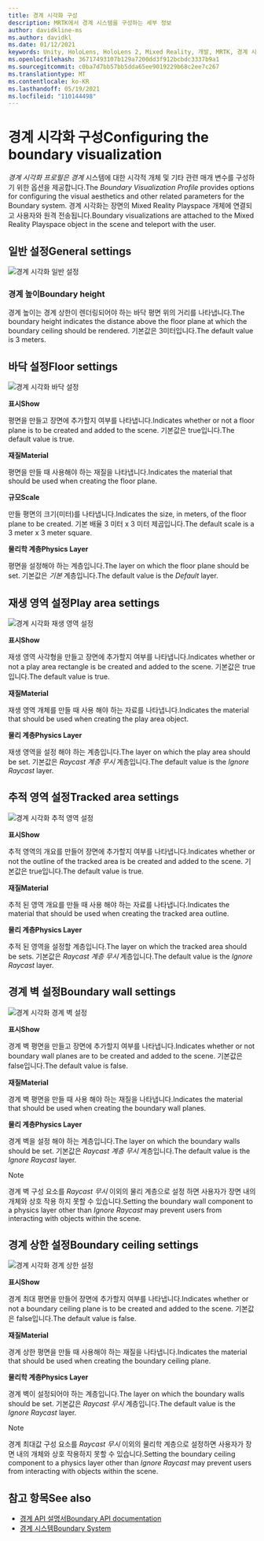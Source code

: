 ```yaml
---
title: 경계 시각화 구성
description: MRTK에서 경계 시스템을 구성하는 세부 정보
author: davidkline-ms
ms.author: davidkl
ms.date: 01/12/2021
keywords: Unity, HoloLens, HoloLens 2, Mixed Reality, 개발, MRTK, 경계 시스템,
ms.openlocfilehash: 36717493107b129a7200dd3f912bcbdc3337b9a1
ms.sourcegitcommit: c0ba7d7bb57bb5dda65ee9019229b68c2ee7c267
ms.translationtype: MT
ms.contentlocale: ko-KR
ms.lasthandoff: 05/19/2021
ms.locfileid: "110144498"
---
```

# <a name="configuring-the-boundary-visualization"></a><span data-ttu-id="dbf6c-104">경계 시각화 구성</span><span class="sxs-lookup"><span data-stu-id="dbf6c-104">Configuring the boundary visualization</span></span>

<span data-ttu-id="dbf6c-105">*경계 시각화 프로필은 경계* 시스템에 대한 시각적 개체 및 기타 관련 매개 변수를 구성하기 위한 옵션을 제공합니다.</span><span class="sxs-lookup"><span data-stu-id="dbf6c-105">The *Boundary Visualization Profile* provides options for configuring the visual aesthetics and other related parameters for the Boundary system.</span></span> <span data-ttu-id="dbf6c-106">경계 시각화는 장면의 Mixed Reality Playspace 개체에 연결되고 사용자와 원격 전송됩니다.</span><span class="sxs-lookup"><span data-stu-id="dbf6c-106">Boundary visualizations are attached to the Mixed Reality Playspace object in the scene and teleport with the user.</span></span>

## <a name="general-settings"></a><span data-ttu-id="dbf6c-107">일반 설정</span><span class="sxs-lookup"><span data-stu-id="dbf6c-107">General settings</span></span>

![경계 시각화 일반 설정](../images/boundary/BoundaryVisualizationGeneralSettings.png)

### <a name="boundary-height"></a><span data-ttu-id="dbf6c-109">경계 높이</span><span class="sxs-lookup"><span data-stu-id="dbf6c-109">Boundary height</span></span>

<span data-ttu-id="dbf6c-110">경계 높이는 경계 상한이 렌더링되어야 하는 바닥 평면 위의 거리를 나타냅니다.</span><span class="sxs-lookup"><span data-stu-id="dbf6c-110">The boundary height indicates the distance above the floor plane at which the boundary ceiling should be rendered.</span></span> <span data-ttu-id="dbf6c-111">기본값은 3미터입니다.</span><span class="sxs-lookup"><span data-stu-id="dbf6c-111">The default value is 3 meters.</span></span>

## <a name="floor-settings"></a><span data-ttu-id="dbf6c-112">바닥 설정</span><span class="sxs-lookup"><span data-stu-id="dbf6c-112">Floor settings</span></span>

![경계 시각화 바닥 설정](../images/boundary/BoundaryVisualizationFloorSettings.png)

<span data-ttu-id="dbf6c-114">**표시**</span><span class="sxs-lookup"><span data-stu-id="dbf6c-114">**Show**</span></span>

<span data-ttu-id="dbf6c-115">평면을 만들고 장면에 추가할지 여부를 나타냅니다.</span><span class="sxs-lookup"><span data-stu-id="dbf6c-115">Indicates whether or not a floor plane is to be created and added to the scene.</span></span> <span data-ttu-id="dbf6c-116">기본값은 true입니다.</span><span class="sxs-lookup"><span data-stu-id="dbf6c-116">The default value is true.</span></span>

<span data-ttu-id="dbf6c-117">**재질**</span><span class="sxs-lookup"><span data-stu-id="dbf6c-117">**Material**</span></span>

<span data-ttu-id="dbf6c-118">평면을 만들 때 사용해야 하는 재질을 나타냅니다.</span><span class="sxs-lookup"><span data-stu-id="dbf6c-118">Indicates the material that should be used when creating the floor plane.</span></span>

<span data-ttu-id="dbf6c-119">**규모**</span><span class="sxs-lookup"><span data-stu-id="dbf6c-119">**Scale**</span></span>

<span data-ttu-id="dbf6c-120">만들 평면의 크기(미터)를 나타냅니다.</span><span class="sxs-lookup"><span data-stu-id="dbf6c-120">Indicates the size, in meters, of the floor plane to be created.</span></span> <span data-ttu-id="dbf6c-121">기본 배율 3 미터 x 3 미터 제곱입니다.</span><span class="sxs-lookup"><span data-stu-id="dbf6c-121">The default scale is a 3 meter x 3 meter square.</span></span>

<span data-ttu-id="dbf6c-122">**물리학 계층**</span><span class="sxs-lookup"><span data-stu-id="dbf6c-122">**Physics Layer**</span></span>

<span data-ttu-id="dbf6c-123">평면을 설정해야 하는 계층입니다.</span><span class="sxs-lookup"><span data-stu-id="dbf6c-123">The layer on which the floor plane should be set.</span></span> <span data-ttu-id="dbf6c-124">기본값은 *기본* 계층입니다.</span><span class="sxs-lookup"><span data-stu-id="dbf6c-124">The default value is the *Default* layer.</span></span>

## <a name="play-area-settings"></a><span data-ttu-id="dbf6c-125">재생 영역 설정</span><span class="sxs-lookup"><span data-stu-id="dbf6c-125">Play area settings</span></span>

![경계 시각화 재생 영역 설정](../images/boundary/BoundaryVisualizationPlayAreaSettings.png)

<span data-ttu-id="dbf6c-127">**표시**</span><span class="sxs-lookup"><span data-stu-id="dbf6c-127">**Show**</span></span>

<span data-ttu-id="dbf6c-128">재생 영역 사각형을 만들고 장면에 추가할지 여부를 나타냅니다.</span><span class="sxs-lookup"><span data-stu-id="dbf6c-128">Indicates whether or not a play area rectangle is be created and added to the scene.</span></span> <span data-ttu-id="dbf6c-129">기본값은 true입니다.</span><span class="sxs-lookup"><span data-stu-id="dbf6c-129">The default value is true.</span></span>

<span data-ttu-id="dbf6c-130">**재질**</span><span class="sxs-lookup"><span data-stu-id="dbf6c-130">**Material**</span></span>

<span data-ttu-id="dbf6c-131">재생 영역 개체를 만들 때 사용 해야 하는 자료를 나타냅니다.</span><span class="sxs-lookup"><span data-stu-id="dbf6c-131">Indicates the material that should be used when creating the play area object.</span></span>

<span data-ttu-id="dbf6c-132">**물리 계층**</span><span class="sxs-lookup"><span data-stu-id="dbf6c-132">**Physics Layer**</span></span>

<span data-ttu-id="dbf6c-133">재생 영역을 설정 해야 하는 계층입니다.</span><span class="sxs-lookup"><span data-stu-id="dbf6c-133">The layer on which the play area should be set.</span></span> <span data-ttu-id="dbf6c-134">기본값은 *Raycast 계층 무시* 계층입니다.</span><span class="sxs-lookup"><span data-stu-id="dbf6c-134">The default value is the *Ignore Raycast* layer.</span></span>

## <a name="tracked-area-settings"></a><span data-ttu-id="dbf6c-135">추적 영역 설정</span><span class="sxs-lookup"><span data-stu-id="dbf6c-135">Tracked area settings</span></span>

![경계 시각화 추적 영역 설정](../images/boundary/BoundaryVisualizationTrackedAreaSettings.png)

<span data-ttu-id="dbf6c-137">**표시**</span><span class="sxs-lookup"><span data-stu-id="dbf6c-137">**Show**</span></span>

<span data-ttu-id="dbf6c-138">추적 영역의 개요를 만들어 장면에 추가할지 여부를 나타냅니다.</span><span class="sxs-lookup"><span data-stu-id="dbf6c-138">Indicates whether or not the outline of the tracked area is be created and added to the scene.</span></span> <span data-ttu-id="dbf6c-139">기본값은 true입니다.</span><span class="sxs-lookup"><span data-stu-id="dbf6c-139">The default value is true.</span></span>

<span data-ttu-id="dbf6c-140">**재질**</span><span class="sxs-lookup"><span data-stu-id="dbf6c-140">**Material**</span></span>

<span data-ttu-id="dbf6c-141">추적 된 영역 개요를 만들 때 사용 해야 하는 자료를 나타냅니다.</span><span class="sxs-lookup"><span data-stu-id="dbf6c-141">Indicates the material that should be used when creating the tracked area outline.</span></span>

<span data-ttu-id="dbf6c-142">**물리 계층**</span><span class="sxs-lookup"><span data-stu-id="dbf6c-142">**Physics Layer**</span></span>

<span data-ttu-id="dbf6c-143">추적 된 영역을 설정할 계층입니다.</span><span class="sxs-lookup"><span data-stu-id="dbf6c-143">The layer on which the tracked area should be sets.</span></span> <span data-ttu-id="dbf6c-144">기본값은 *Raycast 계층 무시* 계층입니다.</span><span class="sxs-lookup"><span data-stu-id="dbf6c-144">The default value is the *Ignore Raycast* layer.</span></span>

## <a name="boundary-wall-settings"></a><span data-ttu-id="dbf6c-145">경계 벽 설정</span><span class="sxs-lookup"><span data-stu-id="dbf6c-145">Boundary wall settings</span></span>

![경계 시각화 경계 벽 설정](../images/boundary/BoundaryVisualizationWallSettings.png)

<span data-ttu-id="dbf6c-147">**표시**</span><span class="sxs-lookup"><span data-stu-id="dbf6c-147">**Show**</span></span>

<span data-ttu-id="dbf6c-148">경계 벽 평면을 만들고 장면에 추가할지 여부를 나타냅니다.</span><span class="sxs-lookup"><span data-stu-id="dbf6c-148">Indicates whether or not boundary wall planes are to be created and added to the scene.</span></span> <span data-ttu-id="dbf6c-149">기본값은 false입니다.</span><span class="sxs-lookup"><span data-stu-id="dbf6c-149">The default value is false.</span></span>

<span data-ttu-id="dbf6c-150">**재질**</span><span class="sxs-lookup"><span data-stu-id="dbf6c-150">**Material**</span></span>

<span data-ttu-id="dbf6c-151">경계 벽 평면을 만들 때 사용 해야 하는 재질을 나타냅니다.</span><span class="sxs-lookup"><span data-stu-id="dbf6c-151">Indicates the material that should be used when creating the boundary wall planes.</span></span>

<span data-ttu-id="dbf6c-152">**물리 계층**</span><span class="sxs-lookup"><span data-stu-id="dbf6c-152">**Physics Layer**</span></span>

<span data-ttu-id="dbf6c-153">경계 벽을 설정 해야 하는 계층입니다.</span><span class="sxs-lookup"><span data-stu-id="dbf6c-153">The layer on which the boundary walls should be set.</span></span> <span data-ttu-id="dbf6c-154">기본값은 *Raycast 계층 무시* 계층입니다.</span><span class="sxs-lookup"><span data-stu-id="dbf6c-154">The default value is the *Ignore Raycast* layer.</span></span>

> [!NOTE]
> <span data-ttu-id="dbf6c-155">경계 벽 구성 요소를 *Raycast 무시* 이외의 물리 계층으로 설정 하면 사용자가 장면 내의 개체와 상호 작용 하지 못할 수 있습니다.</span><span class="sxs-lookup"><span data-stu-id="dbf6c-155">Setting the boundary wall component to a physics layer other than *Ignore Raycast* may prevent users from interacting with objects within the scene.</span></span>

## <a name="boundary-ceiling-settings"></a><span data-ttu-id="dbf6c-156">경계 상한 설정</span><span class="sxs-lookup"><span data-stu-id="dbf6c-156">Boundary ceiling settings</span></span>

![경계 시각화 경계 상한 설정](../images/boundary/BoundaryVisualizationCeilingSettings.png)

<span data-ttu-id="dbf6c-158">**표시**</span><span class="sxs-lookup"><span data-stu-id="dbf6c-158">**Show**</span></span>

<span data-ttu-id="dbf6c-159">경계 최대 평면을 만들어 장면에 추가할지 여부를 나타냅니다.</span><span class="sxs-lookup"><span data-stu-id="dbf6c-159">Indicates whether or not a boundary ceiling plane is to be created and added to the scene.</span></span> <span data-ttu-id="dbf6c-160">기본값은 false입니다.</span><span class="sxs-lookup"><span data-stu-id="dbf6c-160">The default value is false.</span></span>

<span data-ttu-id="dbf6c-161">**재질**</span><span class="sxs-lookup"><span data-stu-id="dbf6c-161">**Material**</span></span>

<span data-ttu-id="dbf6c-162">경계 상한 평면을 만들 때 사용해야 하는 재질을 나타냅니다.</span><span class="sxs-lookup"><span data-stu-id="dbf6c-162">Indicates the material that should be used when creating the boundary ceiling plane.</span></span>

<span data-ttu-id="dbf6c-163">**물리학 계층**</span><span class="sxs-lookup"><span data-stu-id="dbf6c-163">**Physics Layer**</span></span>

<span data-ttu-id="dbf6c-164">경계 벽이 설정되어야 하는 계층입니다.</span><span class="sxs-lookup"><span data-stu-id="dbf6c-164">The layer on which the boundary walls should be set.</span></span> <span data-ttu-id="dbf6c-165">기본값은 *Raycast 무시* 계층입니다.</span><span class="sxs-lookup"><span data-stu-id="dbf6c-165">The default value is the *Ignore Raycast* layer.</span></span>

> [!NOTE]
> <span data-ttu-id="dbf6c-166">경계 최대값 구성 요소를 *Raycast 무시* 이외의 물리학 계층으로 설정하면 사용자가 장면 내의 개체와 상호 작용하지 못할 수 있습니다.</span><span class="sxs-lookup"><span data-stu-id="dbf6c-166">Setting the boundary ceiling component to a physics layer other than *Ignore Raycast* may prevent users from interacting with objects within the scene.</span></span>

## <a name="see-also"></a><span data-ttu-id="dbf6c-167">참고 항목</span><span class="sxs-lookup"><span data-stu-id="dbf6c-167">See also</span></span>

- [<span data-ttu-id="dbf6c-168">경계 API 설명서</span><span class="sxs-lookup"><span data-stu-id="dbf6c-168">Boundary API documentation</span></span>](xref:Microsoft.MixedReality.Toolkit.Boundary)
- [<span data-ttu-id="dbf6c-169">경계 시스템</span><span class="sxs-lookup"><span data-stu-id="dbf6c-169">Boundary System</span></span>](boundary-system-getting-started.md)
